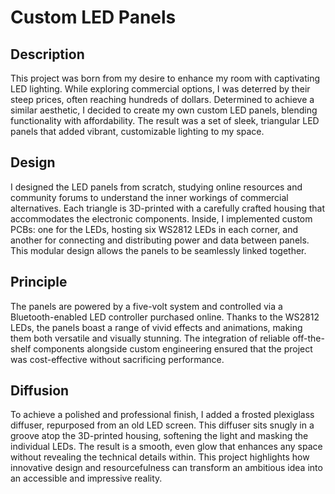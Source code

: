 # Custom LED Panels

## Description
This project was born from my desire to enhance my room with captivating LED lighting. While exploring commercial options, I was deterred by their steep prices, often reaching hundreds of dollars. Determined to achieve a similar aesthetic, I decided to create my own custom LED panels, blending functionality with affordability. The result was a set of sleek, triangular LED panels that added vibrant, customizable lighting to my space.

## Design
I designed the LED panels from scratch, studying online resources and community forums to understand the inner workings of commercial alternatives. Each triangle is 3D-printed with a carefully crafted housing that accommodates the electronic components. Inside, I implemented custom PCBs: one for the LEDs, hosting six WS2812 LEDs in each corner, and another for connecting and distributing power and data between panels. This modular design allows the panels to be seamlessly linked together.

## Principle
The panels are powered by a five-volt system and controlled via a Bluetooth-enabled LED controller purchased online. Thanks to the WS2812 LEDs, the panels boast a range of vivid effects and animations, making them both versatile and visually stunning. The integration of reliable off-the-shelf components alongside custom engineering ensured that the project was cost-effective without sacrificing performance.

## Diffusion
To achieve a polished and professional finish, I added a frosted plexiglass diffuser, repurposed from an old LED screen. This diffuser sits snugly in a groove atop the 3D-printed housing, softening the light and masking the individual LEDs. The result is a smooth, even glow that enhances any space without revealing the technical details within. This project highlights how innovative design and resourcefulness can transform an ambitious idea into an accessible and impressive reality.
